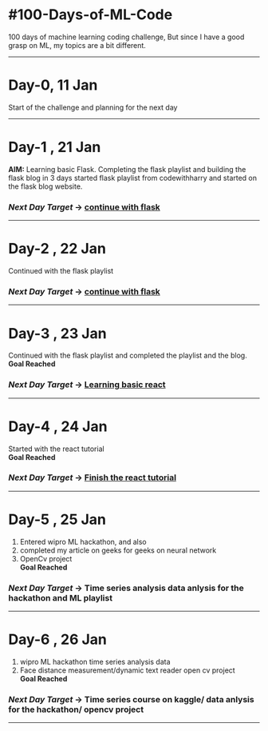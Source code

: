 # #100-Days-of-ML-Code
100 days of machine learning coding challenge, But since I have a good grasp on ML, my topics are a bit different. 
<hr>

# Day-0, 11 Jan 
Start of the challenge and planning for the next day
<hr>

# Day-1 , 21 Jan 
**AIM:** Learning basic Flask. Completing the flask playlist and building the flask blog in 3 days
started flask playlist from codewithharry and started on the flask blog website.<br>
### *Next Day Target* -> <u>continue with flask</u>
<hr>

# Day-2 , 22 Jan
Continued with the flask playlist<br>
### *Next Day Target* -> <u>continue with flask</u>
<hr>

# Day-3 , 23 Jan
Continued with the flask playlist and completed the playlist and the blog.<br>
**Goal Reached**<br>
### *Next Day Target* -> <u> Learning basic react </u>
<hr>

# Day-4 , 24 Jan
Started with the react tutorial<br>
**Goal Reached**<br>
### *Next Day Target* -> <u> Finish the react tutorial</u>
<hr>

# Day-5 , 25 Jan
1. Entered wipro ML hackathon, and also 
2. completed my article on geeks for geeks on neural network 
3. OpenCv project <br>
**Goal Reached**<br>
### *Next Day Target* -> Time series analysis data anlysis for the hackathon and ML playlist
<hr>

# Day-6 , 26 Jan
1. wipro ML hackathon time series analysis data 
2. Face distance measurement/dynamic text reader open cv project<br>
**Goal Reached**<br>
### *Next Day Target* -> Time series course on kaggle/ data anlysis for the hackathon/ opencv project
<hr>
